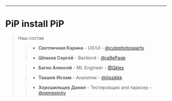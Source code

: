 ---

# PiP install PiP

>Наш состав
>> + **Светличная Карина** - UX/UI - [@cutephotosparty](https://t.me/cutephotosparty)
> 
>> + **Шпаков Сергей** - Backend - [@ra9ePage](https://t.me/ra9ePage)
> 
>> + **Багно Алексей** - ML Engineer - [@Qklex](https://t.me/Qklex)
> 
>> + **Таашев Ислам** - Аналитик - [@iiissikkk](https://t.me/iiissikkk)
> 
>> + **Хорошильцев Данил** - Тестировщик and парксер - [@nemestniiy](https://t.me/nemestniiy)